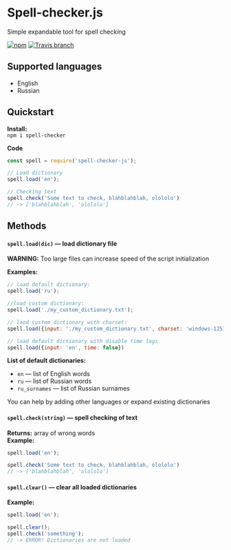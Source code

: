 # Spell-checker.js
Simple expandable tool for spell checking  

[![npm](https://img.shields.io/npm/v/spell-checker-js.svg?style=flat-square)](https://www.npmjs.com/package/spell-checker-js)
[![Travis branch](https://img.shields.io/travis/danakt/spell-checker-js/master.svg?style=flat-square)](https://travis-ci.org/danakt/spell-checker-js)

## Supported languages
* English
* Russian

## Quickstart
**Install:**  
`npm i spell-checker`

**Code**
```js
const spell = require('spell-checker-js');

// Load dictionary
spell.load('en');

// Checking text
spell.check('Some text to check, blahblahblah, olololo')
// -> ['blahblahblah', 'olololo']
```

## Methods
#### `spell.load(dic)` — load dictionary file
**WARNING:** Too large files can increase speed of the script initialization  

**Examples:**
```js
// load default dictionary:
spell.load('ru');

//load custom dictionary:
spell.load('./my_custom_dictionary.txt');

// laod custom dictionary with charset:
spell.load({input: './my_custom_dictionary.txt', charset: 'windows-1251'})

// load default dictionary with disable time logs
spell.load({input: 'en', time: false})
```

**List of default dictionaries:**
* `en` — list of English words
* `ru` — list of Russian words
* `ru_surnames` — list of Russian surnames

You can help by adding other languages or expand existing dictionaries

#### `spell.check(string)` — spell checking of text
**Returns:** array of wrong words  
**Example:**
```js
spell.load('en');

spell.check('Some text to check, blahblahblah, olololo')
// -> ['blahblahblah', 'olololo']
```

#### `spell.clear()` — clear all loaded dictionaries
**Example:**
```js
spell.load('en');

spell.clear();
spell.check('something');
// -> ERROR! Dictionaries are not loaded
```
